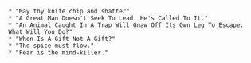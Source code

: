     * "May thy knife chip and shatter"
    * "A Great Man Doesn't Seek To Lead. He's Called To It."
    * "An Animal Caught In A Trap Will Gnaw Off Its Own Leg To Escape. What Will You Do?"
    * "When Is A Gift Not A Gift?"
    * "The spice must flow."
    * "Fear is the mind-killer."
